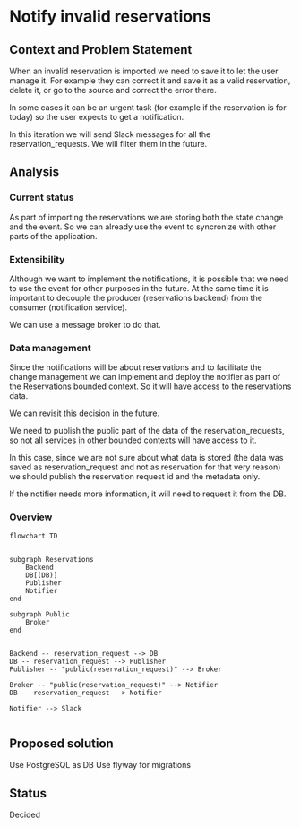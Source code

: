 # Notify invalid reservations

## Context and Problem Statement

When an invalid reservation is imported we need to save it to let the user
manage it. For example they can correct it and save it as a valid reservation,
delete it, or go to the source and correct the error there.

In some cases it can be an urgent task (for example if the reservation is for today)
so the user expects to get a notification.

In this iteration we will send Slack messages for all the reservation_requests. We will filter them in the future.

## Analysis

### Current status

As part of importing the reservations we are storing both the state change and the event. So we can already use the event to syncronize with other parts of the application.

### Extensibility

Although we want to implement the notifications, it is possible that we need to use the
event for other purposes in the future. At the same time it is important to decouple the
producer (reservations backend) from the consumer (notification service).

We can use a message broker to do that.

### Data management

Since the notifications will be about reservations and to facilitate the change management we can implement and deploy the notifier as part of the Reservations bounded context. So it
will have access to the reservations data.

We can revisit this decision in the future.

We need to publish the public part of the data of the reservation_requests,
so not all services in other bounded contexts will have access to it.

In this case, since we are not sure about what data is stored (the data was saved as reservation_request and not as reservation for that very reason)
we should publish the reservation request id and the metadata only.

If the notifier needs more information, it will need to request it from the DB.

### Overview

```mermaid
flowchart TD


subgraph Reservations
    Backend
    DB[(DB)]
    Publisher
    Notifier
end

subgraph Public
    Broker
end


Backend -- reservation_request --> DB
DB -- reservation_request --> Publisher
Publisher -- "public(reservation_request)" --> Broker

Broker -- "public(reservation_request)" --> Notifier
DB -- reservation_request --> Notifier

Notifier --> Slack


```

## Proposed solution

Use PostgreSQL as DB
Use flyway for migrations

## Status

Decided
